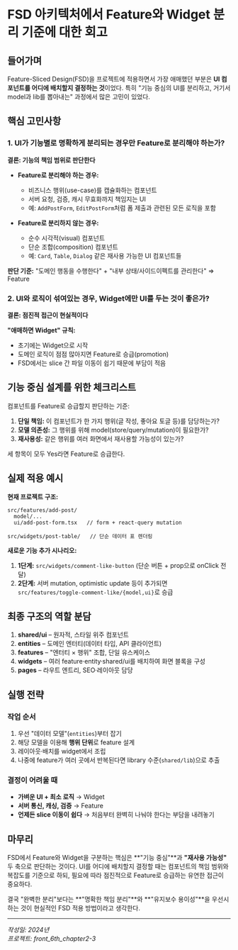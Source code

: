 # FSD 아키텍처에서 Feature와 Widget 분리 기준에 대한 회고

## 들어가며

Feature-Sliced Design(FSD)을 프로젝트에 적용하면서 가장 애매했던 부분은 **UI 컴포넌트를 어디에 배치할지 결정하는 것**이었다. 특히 "기능 중심의 UI를 분리하고, 거기서 model과 lib를 뽑아내는" 과정에서 많은 고민이 있었다.

## 핵심 고민사항

### 1. UI가 기능별로 명확하게 분리되는 경우만 Feature로 분리해야 하는가?

**결론: 기능의 책임 범위로 판단한다**

- **Feature로 분리해야 하는 경우:**
  - 비즈니스 행위(use-case)를 캡슐화하는 컴포넌트
  - 서버 요청, 검증, 캐시 무효화까지 책임지는 UI
  - 예: `AddPostForm`, `EditPostForm`처럼 폼 제출과 관련된 모든 로직을 포함

- **Feature로 분리하지 않는 경우:**
  - 순수 시각적(visual) 컴포넌트
  - 단순 조합(composition) 컴포넌트
  - 예: `Card`, `Table`, `Dialog` 같은 재사용 가능한 UI 컴포넌트들

**판단 기준:** "도메인 행동을 수행한다" + "내부 상태/사이드이펙트를 관리한다" ⇒ Feature

### 2. UI와 로직이 섞여있는 경우, Widget에만 UI를 두는 것이 좋은가?

**결론: 점진적 접근이 현실적이다**

**"애매하면 Widget" 규칙:**

- 초기에는 Widget으로 시작
- 도메인 로직이 점점 많아지면 Feature로 승급(promotion)
- FSD에서는 slice 간 파일 이동이 쉽기 때문에 부담이 적음

## 기능 중심 설계를 위한 체크리스트

컴포넌트를 Feature로 승급할지 판단하는 기준:

1. **단일 책임:** 이 컴포넌트가 한 가지 행위(글 작성, 좋아요 토글 등)를 담당하는가?
2. **모델 의존성:** 그 행위를 위해 model(store/query/mutation)이 필요한가?
3. **재사용성:** 같은 행위를 여러 화면에서 재사용할 가능성이 있는가?

세 항목이 모두 Yes라면 Feature로 승급한다.

## 실제 적용 예시

**현재 프로젝트 구조:**

```
src/features/add-post/
  model/...
  ui/add-post-form.tsx   // form + react-query mutation

src/widgets/post-table/   // 단순 데이터 표 렌더링
```

**새로운 기능 추가 시나리오:**

1. **1단계:** `src/widgets/comment-like-button` (단순 버튼 + prop으로 onClick 전달)
2. **2단계:** 서버 mutation, optimistic update 등이 추가되면 `src/features/toggle-comment-like/{model,ui}`로 승급

## 최종 구조의 역할 분담

1. **shared/ui** – 원자적, 스타일 위주 컴포넌트
2. **entities** – 도메인 엔터티(데이터 타입, API 클라이언트)
3. **features** – "엔터티 × 행위" 조합, 단일 유스케이스
4. **widgets** – 여러 feature·entity·shared/ui를 배치하여 화면 블록을 구성
5. **pages** – 라우트 엔트리, SEO·레이아웃 담당

## 실행 전략

### 작업 순서

1. 우선 "데이터 모델"(`entities`)부터 잡기
2. 해당 모델을 이용해 **행위 단위**로 feature 설계
3. 레이아웃·배치를 widget에서 조립
4. 나중에 feature가 여러 곳에서 반복된다면 library 수준(`shared/lib`)으로 추출

### 결정이 어려울 때

- **가벼운 UI + 최소 로직** → Widget
- **서버 통신, 캐싱, 검증** → Feature
- **언제든 slice 이동이 쉽다** → 처음부터 완벽히 나눠야 한다는 부담을 내려놓기

## 마무리

FSD에서 Feature와 Widget을 구분하는 핵심은 **"기능 중심"**과 **"재사용 가능성"** 두 축으로 판단하는 것이다. UI를 어디에 배치할지 결정할 때는 컴포넌트의 책임 범위와 복잡도를 기준으로 하되, 필요에 따라 점진적으로 Feature로 승급하는 유연한 접근이 중요하다.

결국 "완벽한 분리"보다는 **"명확한 책임 분리"**와 **"유지보수 용이성"**을 우선시하는 것이 현실적인 FSD 적용 방법이라고 생각한다.

---

_작성일: 2024년_  
_프로젝트: front_6th_chapter2-3_
